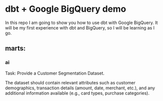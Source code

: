 # dbt + Google BigQuery demo

In this repo I am going to show you how to use dbt with Google BigQuery.
It will be my first experience with dbt and BigQuery, so I will be learning as I go.


## marts:

### ai

Task: Provide a Customer Segmentation Dataset.

The dataset should contain relevant attributes such as customer demographics, transaction details (amount, date, merchant, etc.), and any additional information available (e.g., card types, purchase categories).

